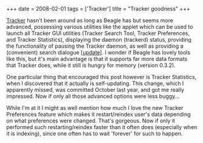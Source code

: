 +++
date = 2008-02-01
tags = ['Tracker']
title = "Tracker goodness"
+++

[Tracker] hasn\'t been around as long as Beagle has but seems more
advanced, possessing various utilities like the applet which can be used
to launch all Tracker GUI utilities (Tracker Search Tool, Tracker
Preferences, and Tracker Statistics), displaying the daemon (trackerd)
status, providing the functionality of pausing the Tracker daemon, as
well as providing a (convenient) search dialogue \[[update]\]. I wonder
if Beagle has lovely tools like this, but it\'s main advantage is that
it supports far more data formats that Tracker does, while it still is
hungry for memory (version 0.3.2).

One particular thing that encouraged this post however is Tracker
Statistics, when I discovered that it actually is self-updating. This
change, which I apparently missed, was committed October last year, and
got me really impressed. Now if only all those advanced options were
less buggy\...

While I\'m at it I might as well mention how much I love the new Tracker
Preferences feature which makes it restart/reindex user\'s data
depending on what preferences were changed. That\'s gorgeous. Now if
only it performed such restarting/reindex faster than it often does
(especially when it is indexing), since one often has to wait
\'forever\' for such to happen.

  [Tracker]: http://projects.gnome.org/tracker/
  [update]: http://tshepang.net/more-tracker-goodness
